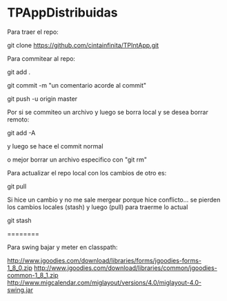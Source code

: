# TPAppDistribuidas

Para traer el repo:

git clone https://github.com/cintainfinita/TPIntApp.git

Para commitear al repo:

git add .

git commit -m "un comentario acorde al commit"

git push -u origin master

Por si se commiteo un archivo y luego se borra local y se desea borrar remoto:

git add -A

y luego se hace el commit normal

o mejor borrar un archivo especifico con "git rm"

Para actualizar el repo local con los cambios de otro es:

git pull

Si hice un cambio y no me sale mergear porque hice conflicto... se pierden los cambios locales (stash) y luego (pull) para traerme lo actual

git stash

========

Para swing bajar y meter en classpath:

http://www.jgoodies.com/download/libraries/forms/jgoodies-forms-1_8_0.zip
http://www.jgoodies.com/download/libraries/common/jgoodies-common-1_8_1.zip
http://www.migcalendar.com/miglayout/versions/4.0/miglayout-4.0-swing.jar
